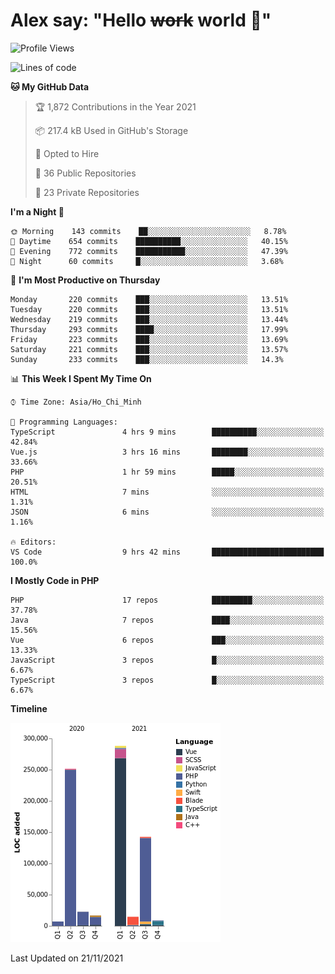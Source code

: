 # Alex say: "Hello ~~work~~ world 🐾"

<!--START_SECTION:waka-->
![Profile Views](http://img.shields.io/badge/Profile%20Views-0-blue)

![Lines of code](https://img.shields.io/badge/From%20Hello%20World%20I%27ve%20Written-752337%20lines%20of%20code-blue)

**🐱 My GitHub Data** 

> 🏆 1,872 Contributions in the Year 2021
 > 
> 📦 217.4 kB Used in GitHub's Storage 
 > 
> 💼 Opted to Hire
 > 
> 📜 36 Public Repositories 
 > 
> 🔑 23 Private Repositories  
 > 
**I'm a Night 🦉** 

```text
🌞 Morning    143 commits    ██░░░░░░░░░░░░░░░░░░░░░░░   8.78% 
🌆 Daytime    654 commits    ██████████░░░░░░░░░░░░░░░   40.15% 
🌃 Evening    772 commits    ███████████░░░░░░░░░░░░░░   47.39% 
🌙 Night      60 commits     █░░░░░░░░░░░░░░░░░░░░░░░░   3.68%

```
📅 **I'm Most Productive on Thursday** 

```text
Monday       220 commits    ███░░░░░░░░░░░░░░░░░░░░░░   13.51% 
Tuesday      220 commits    ███░░░░░░░░░░░░░░░░░░░░░░   13.51% 
Wednesday    219 commits    ███░░░░░░░░░░░░░░░░░░░░░░   13.44% 
Thursday     293 commits    ████░░░░░░░░░░░░░░░░░░░░░   17.99% 
Friday       223 commits    ███░░░░░░░░░░░░░░░░░░░░░░   13.69% 
Saturday     221 commits    ███░░░░░░░░░░░░░░░░░░░░░░   13.57% 
Sunday       233 commits    ███░░░░░░░░░░░░░░░░░░░░░░   14.3%

```


📊 **This Week I Spent My Time On** 

```text
⌚︎ Time Zone: Asia/Ho_Chi_Minh

💬 Programming Languages: 
TypeScript               4 hrs 9 mins        ██████████░░░░░░░░░░░░░░░   42.84% 
Vue.js                   3 hrs 16 mins       ████████░░░░░░░░░░░░░░░░░   33.66% 
PHP                      1 hr 59 mins        █████░░░░░░░░░░░░░░░░░░░░   20.51% 
HTML                     7 mins              ░░░░░░░░░░░░░░░░░░░░░░░░░   1.31% 
JSON                     6 mins              ░░░░░░░░░░░░░░░░░░░░░░░░░   1.16%

🔥 Editors: 
VS Code                  9 hrs 42 mins       █████████████████████████   100.0%

```

**I Mostly Code in PHP** 

```text
PHP                      17 repos            █████████░░░░░░░░░░░░░░░░   37.78% 
Java                     7 repos             ████░░░░░░░░░░░░░░░░░░░░░   15.56% 
Vue                      6 repos             ███░░░░░░░░░░░░░░░░░░░░░░   13.33% 
JavaScript               3 repos             █░░░░░░░░░░░░░░░░░░░░░░░░   6.67% 
TypeScript               3 repos             █░░░░░░░░░░░░░░░░░░░░░░░░   6.67%

```


**Timeline**

![Chart not found](https://raw.githubusercontent.com/alexzvn/alexzvn/main/charts/bar_graph.png) 


 Last Updated on 21/11/2021
<!--END_SECTION:waka-->
